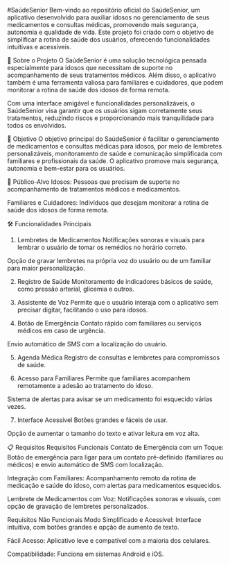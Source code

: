 #SaúdeSenior
Bem-vindo ao repositório oficial do SaúdeSenior, um aplicativo desenvolvido para auxiliar idosos no gerenciamento de seus medicamentos e consultas médicas, promovendo mais segurança, autonomia e qualidade de vida. Este projeto foi criado com o objetivo de simplificar a rotina de saúde dos usuários, oferecendo funcionalidades intuitivas e acessíveis.

📌 Sobre o Projeto
O SaúdeSenior é uma solução tecnológica pensada especialmente para idosos que necessitam de suporte no acompanhamento de seus tratamentos médicos. Além disso, o aplicativo também é uma ferramenta valiosa para familiares e cuidadores, que podem monitorar a rotina de saúde dos idosos de forma remota.

Com uma interface amigável e funcionalidades personalizáveis, o SaúdeSenior visa garantir que os usuários sigam corretamente seus tratamentos, reduzindo riscos e proporcionando mais tranquilidade para todos os envolvidos.

🎯 Objetivo
O objetivo principal do SaúdeSenior é facilitar o gerenciamento de medicamentos e consultas médicas para idosos, por meio de lembretes personalizáveis, monitoramento de saúde e comunicação simplificada com familiares e profissionais da saúde. O aplicativo promove mais segurança, autonomia e bem-estar para os usuários.

👥 Público-Alvo
Idosos: Pessoas que precisam de suporte no acompanhamento de tratamentos médicos e medicamentos.

Familiares e Cuidadores: Indivíduos que desejam monitorar a rotina de saúde dos idosos de forma remota.

🛠️ Funcionalidades Principais
1. Lembretes de Medicamentos
Notificações sonoras e visuais para lembrar o usuário de tomar os remédios no horário correto.

Opção de gravar lembretes na própria voz do usuário ou de um familiar para maior personalização.

2. Registro de Saúde
Monitoramento de indicadores básicos de saúde, como pressão arterial, glicemia e outros.

3. Assistente de Voz
Permite que o usuário interaja com o aplicativo sem precisar digitar, facilitando o uso para idosos.

4. Botão de Emergência
Contato rápido com familiares ou serviços médicos em caso de urgência.

Envio automático de SMS com a localização do usuário.

5. Agenda Médica
Registro de consultas e lembretes para compromissos de saúde.

6. Acesso para Familiares
Permite que familiares acompanhem remotamente a adesão ao tratamento do idoso.

Sistema de alertas para avisar se um medicamento foi esquecido várias vezes.

7. Interface Acessível
Botões grandes e fáceis de usar.

Opção de aumentar o tamanho do texto e ativar leitura em voz alta.

📋 Requisitos
Requisitos Funcionais
Contato de Emergência com um Toque: Botão de emergência para ligar para um contato pré-definido (familiares ou médicos) e envio automático de SMS com localização.

Integração com Familiares: Acompanhamento remoto da rotina de medicação e saúde do idoso, com alertas para medicamentos esquecidos.

Lembrete de Medicamentos com Voz: Notificações sonoras e visuais, com opção de gravação de lembretes personalizados.

Requisitos Não Funcionais
Modo Simplificado e Acessível: Interface intuitiva, com botões grandes e opção de aumento de texto.

Fácil Acesso: Aplicativo leve e compatível com a maioria dos celulares.

Compatibilidade: Funciona em sistemas Android e iOS.
